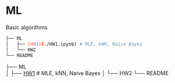 # ML
Basic algorithms

```bash
├── ML
│   ├── [HW1](./HW1.ipynb) # MLE, kNN, Naive Bayes
│   └── HW2
└── README
```
├── ML <br>
│   ├── [HW1](./HW1.ipynb) # MLE, kNN, Naive Bayes
│   └── HW2
└── README
